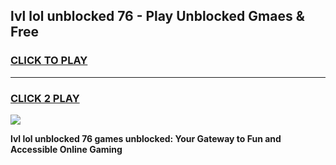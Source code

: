 
## lvl lol unblocked 76 - Play Unblocked Gmaes & Free
<h3>
<a href="https://news.freeplayer.one?title=lvl_lol_unblocked_76&ref=16F">CLICK TO PLAY</a></h3>
<hr>

<h3>
<a href="https://news.freeplayer.one?title=lvl_lol_unblocked_76&ref=16F">CLICK 2 PLAY</a>
  
</h3>

<a href="https://news.freeplayer.one?title=lvl_lol_unblocked_76&ref=16F/"><img src="https://clearcache.store/games.png"></a>


**lvl lol unblocked 76 games unblocked: Your Gateway to Fun and Accessible Online Gaming**

